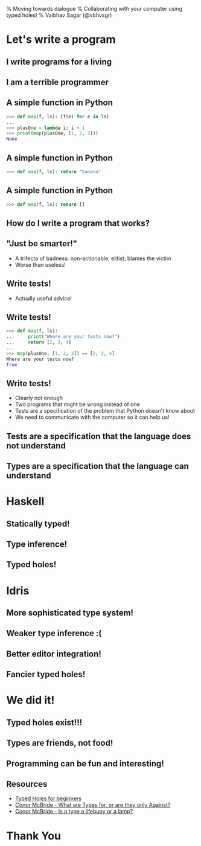 % Moving towards dialogue
% Collaborating with your computer using typed holes!
% Vaibhav Sagar (@vbhvsgr)

# Let's write a program

## I write programs for a living

## I am a terrible programmer

## A simple function in Python

```python
>>> def map(f, ls): [f(e) for e in ls]
...
>>> plusOne = lambda i: i + 1
>>> print(map(plusOne, [1, 2, 3]))
None
```

## A simple function in Python

```python
>>> def map(f, ls): return "banana"
```

## A simple function in Python

```python
>>> def map(f, ls): return []
```

## How do I write a program that works?

## "Just be smarter!"

- A trifecta of badness: non-actionable, elitist, blames the victim
- Worse than useless!

## Write tests!

- Actually useful advice!

## Write tests!

```python
>>> def map(f, ls):
...     print("Where are your tests now?")
...     return [2, 3, 4]
...
>>> map(plusOne, [1, 2, 3]) == [2, 3, 4]
Where are your tests now?
True
```

## Write tests!

- Clearly not enough
- Two programs that might be wrong instead of one
- Tests are a specification of the problem that Python doesn't know about
- We need to communicate with the computer so it can help us!

## Tests are a specification that the language does not understand

## Types are a specification that the language can understand

# Haskell

## Statically typed!
## Type inference!
## Typed holes!

# Idris

## More sophisticated type system!
## Weaker type inference :(
## Better editor integration!
## Fancier typed holes!

# We did it!

## Typed holes exist!!!
## Types are friends, not food!
## Programming can be fun and interesting!

## Resources

- [Typed Holes for beginners](https://www.shimweasel.com/2015/02/17/typed-holes-for-beginners)
- [Conor McBride - What are Types for, or are they only Against?](https://www.youtube.com/watch?v=3U3lV5VPmOU)
- [Conor McBride - Is a type a lifebuoy or a lamp?](https://skillsmatter.com/skillscasts/8893-is-a-type-a-lifebuoy-or-a-lamp)

# Thank You
